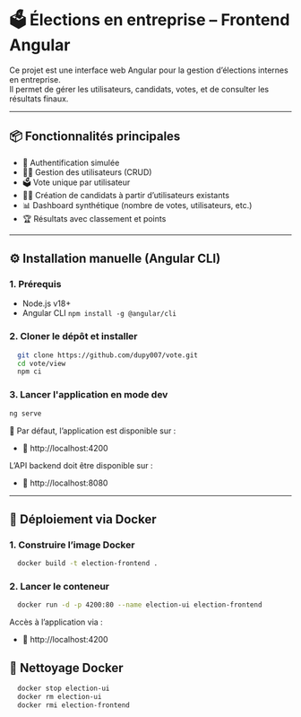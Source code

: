 # 🗳️ Élections en entreprise – Frontend Angular

Ce projet est une interface web Angular pour la gestion d’élections internes en entreprise.  
Il permet de gérer les utilisateurs, candidats, votes, et de consulter les résultats finaux.

---

## 📦 Fonctionnalités principales

- 🔐 Authentification simulée
- 🧑‍💼 Gestion des utilisateurs (CRUD)
- 🗳️ Vote unique par utilisateur
- 🧑‍🎓 Création de candidats à partir d’utilisateurs existants
- 📊 Dashboard synthétique (nombre de votes, utilisateurs, etc.)
- 🏆 Résultats avec classement et points

---

## ⚙️ Installation manuelle (Angular CLI)

### 1. Prérequis

- Node.js v18+
- Angular CLI `npm install -g @angular/cli`

### 2. Cloner le dépôt et installer

```bash
  git clone https://github.com/dupy007/vote.git
  cd vote/view
  npm ci
```
### 3. Lancer l'application en mode dev
```bash
ng serve
```
📍 Par défaut, l’application est disponible sur :
- 🔗 http://localhost:4200

L’API backend doit être disponible sur :
- 🔗 http://localhost:8080


---


## 🐳 Déploiement via Docker
### 1. Construire l’image Docker
```bash
  docker build -t election-frontend .
```
### 2. Lancer le conteneur

```bash
  docker run -d -p 4200:80 --name election-ui election-frontend
```
  Accès à l’application via :
- 🔗 http://localhost:4200

## 🧼 Nettoyage Docker
```bash
  docker stop election-ui
  docker rm election-ui
  docker rmi election-frontend
```
